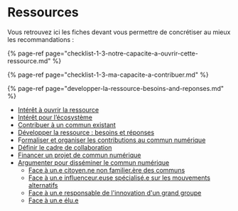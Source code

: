 # Ressources

Vous retrouvez ici les fiches devant vous permettre de concrétiser au mieux les recommandations :

{% page-ref page="checklist-1-3-notre-capacite-a-ouvrir-cette-ressource.md" %}

{% page-ref page="checklist-1-3-ma-capacite-a-contribuer.md" %}

{% page-ref page="developper-la-ressource-besoins-and-reponses.md" %}



* [Intérêt à ouvrir la ressource]()
* [Intérêt pour l’écosystème]()
* [Contribuer à un commun existant]()
* [Développer la ressource : besoins et réponses](developper-la-ressource-besoins-and-reponses.md)
* F[ormaliser et organiser les contributions au commun numérique]()
* [Définir le cadre de collaboration](definir-le-cadre-de-collaboration-dun-projet.md)
* [Financer un projet de commun numérique](financer-un-projet-de-commun.md)
* [Argumenter pour disséminer le commun numérique](argumentaires-type-pour-disseminer-les-communs/)
  * [Face à un.e citoyen.ne non familier.ère des communs](argumentaires-type-pour-disseminer-les-communs/argumentaire-a-destination-dun.e-citoyen.e-non-familier.ere-avec-les-communs-numeriques.md)
  * [Face à un.e influenceur.euse spécialisé.e sur les mouvements alternatifs](argumentaires-type-pour-disseminer-les-communs/argumentaire-a-destination-dun.e-influenceur.euse-specialisee-sur-les-mouvements-alternatifs.md)
  * [Face à un.e responsable de l'innovation d'un grand groupe](argumentaires-type-pour-disseminer-les-communs/argumentaire-a-destination-dun.e-responsable-de-linnovation-dans-un-grand-groupe.md)
  * [Face à un.e élu.e](argumentaires-type-pour-disseminer-les-communs/argumentaire-a-destination-dun.e-elu.e.md)

